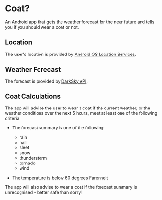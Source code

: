 Coat?
=====

An Android app that gets the weather forecast for the near future and tells you if you should wear a coat or not.

Location
----------------

The user's location is provided by [Android OS Location Services](https://developer.android.com/guide/topics/location/index.html).

Weather Forecast
----------------

The forecast is provided by [DarkSky API](https://darksky.net/dev/docs).

Coat Calculations
-----------------

The app will advise the user to wear a coat if the current weather, or the weather conditions over the next 5 hours, meet at least one of the following criteria:
 
* The forecast summary is one of the following:

  * rain
  * hail
  * sleet
  * snow
  * thunderstorm
  * tornado
  * wind
  
* The temperature is below 60 degrees Farenheit

The app will also advise to wear a coat if the forecast summary is unrecognised - better safe than sorry!
